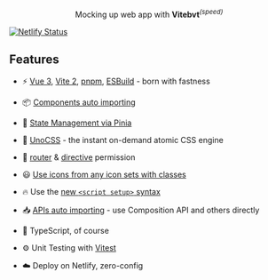 <p align="center">
Mocking up web app with <b>Vitebvt</b><sup><em>(speed)</em></sup><br>
</p>

[![Netlify Status](https://api.netlify.com/api/v1/badges/97dfd5e6-0e45-45dc-9f9a-50c84efedc2d/deploy-status)](https://app.netlify.com/sites/vitebvt/deploys)

## Features

- ⚡️ [Vue 3](https://github.com/vuejs/vue-next), [Vite 2](https://github.com/vitejs/vite), [pnpm](https://pnpm.js.org/), [ESBuild](https://github.com/evanw/esbuild) - born with fastness

- 📦 [Components auto importing](./src/components)

- 🍍 [State Management via Pinia](https://pinia.esm.dev/)

- 🎨 [UnoCSS](https://github.com/antfu/unocss) - the instant on-demand atomic CSS engine

- 🔐 [router](./src/router/index.ts) & [directive](./src/directive/permission/index.ts) permission

- 😃 [Use icons from any icon sets with classes](https://github.com/antfu/unocss/tree/main/packages/preset-icons)

- 🔥 Use the [new `<script setup>` syntax](https://github.com/vuejs/rfcs/pull/227)

- 📥 [APIs auto importing](https://github.com/antfu/unplugin-auto-import) - use Composition API and others directly

- 🦾 TypeScript, of course

- ⚙️ Unit Testing with [Vitest](https://github.com/vitest-dev/vitest)

- ☁️ Deploy on Netlify, zero-config

